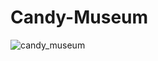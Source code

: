 # Candy-Museum

![candy_museum](https://user-images.githubusercontent.com/50508424/219596235-6f495f6a-e1bc-491d-bffa-ce3c24bbac80.gif)
